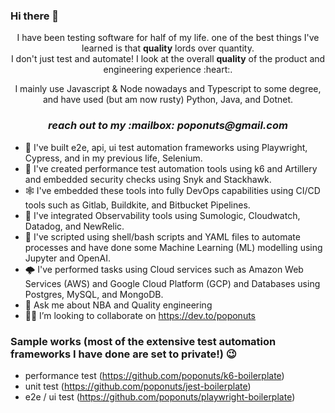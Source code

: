 ### Hi there 👋
<!--- [![banner](https://github.com/poponuts/poponuts/raw/master/assets/header-banner--optimized.svg)] --->
<!-- h1 align='center'> hello world! :wave:</h1-->
<p align='center'>
  I have been testing software for half of my life. one of the best things I've learned is that <b>quality</b> lords over quantity.<br>  
  I don't just test and automate! I look at the overall <b>quality</b> of the product and engineering experience :heart:.
</p>
<p align='center'>I mainly use Javascript & Node nowadays and Typescript to some degree, and have used (but am now rusty) Python, Java, and Dotnet.</p>

<h3 align='center'><i>reach out to my :mailbox: poponuts@gmail.com</i></h3>

- 🤖 I've built e2e, api, ui test automation frameworks using Playwright, Cypress, and in my previous life, Selenium.
- 💪 I've created performance test automation tools using k6 and Artillery and embedded security checks using Snyk and Stackhawk.
- 🕸️ I've embedded these tools into fully DevOps capabilities using CI/CD tools such as Gitlab, Buildkite, and Bitbucket Pipelines.
- 🔭 I've integrated Observability tools using Sumologic, Cloudwatch, Datadog, and NewRelic.
- 📝 I've scripted using shell/bash scripts and YAML files to automate processes and have done some Machine Learning (ML) modelling using Jupyter and OpenAI.
- 🌩️ I've performed tasks using Cloud services such as Amazon Web Services (AWS) and Google Cloud Platform (GCP) and Databases using Postgres, MySQL, and MongoDB.
- 💬 Ask me about NBA and Quality engineering
- 👨‍💻 I’m looking to collaborate on https://dev.to/poponuts

### Sample works (most of the extensive test automation frameworks I have done are set to private!) 😉
- performance test (https://github.com/poponuts/k6-boilerplate)
- unit test (https://github.com/poponuts/jest-boilerplate)
- e2e / ui test (https://github.com/poponuts/playwright-boilerplate)

<!--
**poponuts/poponuts** is a ✨ _special_ ✨ repository because its `README.md` (this file) appears on your GitHub profile.

Here are some ideas to get you started:

- 🔭 I’m currently working on ...
- 🌱 I’m currently learning k6
- 👯 I’m looking to collaborate on ...
- 🤔 I’m looking for help with ...
- 💬 Ask me about ...
- 📫 How to reach me: ...
- 😄 Pronouns: ...
- ⚡ Fun fact: ...
-->
